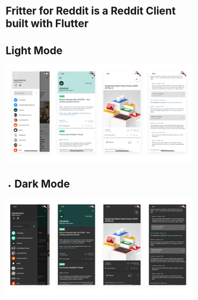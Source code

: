 # Fritter for Reddit is a Reddit Client built with Flutter

# Light Mode
![](/images/img_light.svg)

* # Dark Mode
![](/images/img_dark.svg)